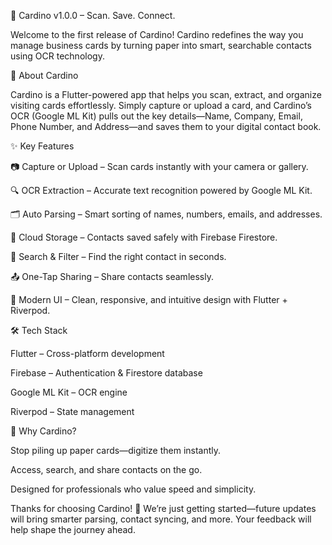 🎉 Cardino v1.0.0 – Scan. Save. Connect.

Welcome to the first release of Cardino!
Cardino redefines the way you manage business cards by turning paper into smart, searchable contacts using OCR technology.

📝 About Cardino

Cardino is a Flutter-powered app that helps you scan, extract, and organize visiting cards effortlessly. Simply capture or upload a card, and Cardino’s OCR (Google ML Kit) pulls out the key details—Name, Company, Email, Phone Number, and Address—and saves them to your digital contact book.

✨ Key Features

📷 Capture or Upload – Scan cards instantly with your camera or gallery.

🔍 OCR Extraction – Accurate text recognition powered by Google ML Kit.

🗂️ Auto Parsing – Smart sorting of names, numbers, emails, and addresses.

💾 Cloud Storage – Contacts saved safely with Firebase Firestore.

🔎 Search & Filter – Find the right contact in seconds.

📤 One-Tap Sharing – Share contacts seamlessly.

🎨 Modern UI – Clean, responsive, and intuitive design with Flutter + Riverpod.

🛠️ Tech Stack

Flutter – Cross-platform development

Firebase – Authentication & Firestore database

Google ML Kit – OCR engine

Riverpod – State management

🚀 Why Cardino?

Stop piling up paper cards—digitize them instantly.

Access, search, and share contacts on the go.

Designed for professionals who value speed and simplicity.

Thanks for choosing Cardino! 🙌
We’re just getting started—future updates will bring smarter parsing, contact syncing, and more. Your feedback will help shape the journey ahead.
